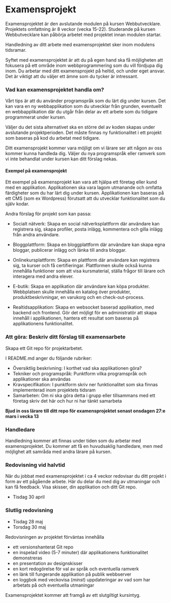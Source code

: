 # Examensprojekt

Examensprojektet är den avslutande modulen på kursen Webbutvecklare. Projektets omfattning är 8 veckor (vecka 15-22). Studerande på kursen Webbutvecklare kan påbörja arbetet med projektet innan modulen startar.

Handledning av ditt arbete med examensprojektet sker inom modulens tidsramar.

Syftet med examensprojektet är att du på egen hand ska få möjligheten att fokusera på ett område inom webbprogrammering som du vill fördjupa dig inom. Du arbetar med ditt examensprojekt på heltid, och under eget ansvar. Det är viktigt att du väljer ett ämne som du tycker är intressant.

### Vad kan examensprojektet handla om?

Vårt tips är att du använder programspråk som du lärt dig under kursen. Det kan vara en ny webbapplikation som du utvecklar från grunden, eventuellt en webbapplikation där du utgår från delar av ett arbete som du tidigare programmerat under kursen. 

Väljer du det sista alternativet ska en större del av koden skapas under avslutande projektperioden. Det måste finnas ny funktionalitet i ett projekt som baseras på kod du arbetat med tidigare.

Ditt examensprojekt kommer vara möjligt om vi lärare ser att någon av oss kommer kunna handleda dig. Väljer du nya programspråk eller ramverk som vi inte behandlat under kursen kan ditt förslag nekas.

#### Exempel på examensprojekt

Ett exempel på examensprojekt kan vara att hjälpa ett företag eller kund med en applikation. Applikationen ska vara lagom utmanande och omfatta färdigheter som du har lärt dig under kursen. Applikationen kan baseras på ett CMS (som ex Wordpress) förutsatt att du utvecklar funktionalitet som du själv kodar.  

Andra förslag för projekt som kan passa: 

- Socialt nätverk: Skapa en social nätverksplattform där användare kan registrera sig, skapa profiler, posta inlägg, kommentera och gilla inlägg från andra användare.

- Bloggplattform: Skapa en bloggplattform där användare kan skapa egna bloggar, publicerar inlägg och länka till andra bloggar.

- Onlinekursplattform: Skapa en plattform där användare kan registrera sig, ta kurser och få certifieringar. Plattformen skulle också kunna innehålla funktioner som att visa kursmaterial, ställa frågor till lärare och interagera med andra elever.

- E-butik: Skapa en applikation där användare kan köpa produkter. Webbplatsen skulle innehålla en katalog över produkter, produktbeskrivningar, en varukorg och en check-out-process.

- Realtidsapplikation: Skapa en websocket baserad applikation, med backend och frontend. Gör det möjligt för en administratör att skapa innehåll i applikationen, hantera ett resultat som baseras på applikationens funktionalitet. 


### Att göra: Beskriv ditt förslag till examensarbete 

Skapa ett Git repo för projektarbetet. 

I README.md anger du följande rubriker:
- Översiktlig beskrivning: I korthet vad ska applikationen göra?
- Tekniker och programspråk: Punktform vilka programspråk och applikationer ska användas
- Kravspecifikation: I punktform skriv ner funktionalitet som ska finnas implementerad inom projektets tidsram 
- Samarbeten: Om ni ska göra detta i grupp eller tillsammans med ett företag skriv det här och hur ni har tänkt samarbeta

**Bjud in oss lärare till ditt repo för examensprojektet senast onsdagen 27:e mars i vecka 13**

### Handledare

Handledning kommer att finnas under tiden som du arbetar med examensprojektet. Du kommer att få en huvudsaklig handledare, men med möjlighet att samråda med andra lärare på kursen.


### Redovisning vid halvtid 

När du jobbat med examensprojektet i ca 4 veckor redovisar du ditt projekt i form av ett pågående arbete. Här du delar du med dig av utmaningar och kan få feedback. Visa skisser, din applikation och ditt Git repo.  

- Tisdag 30 april

### Slutlig redovisning

- Tisdag 28 maj 
- Torsdag 30 maj

Redovisningen av projektet förväntas innehålla

- ett versionshanterat Git repo
- en inspelad video (5-7 minuter) där applikationens funktionalitet demonstreras
- en presentation av designskisser
- en kort redogörelse för val av språk och eventuella ramverk
- en länk till fungerande applikation på publik webbserver
- en loggbok med veckovisa (*minst*) uppdateringar av vad som har arbetats på och eventuella utmaningar


Examensprojektet kommer att framgå av ett slutgiltigt kursintyg.
